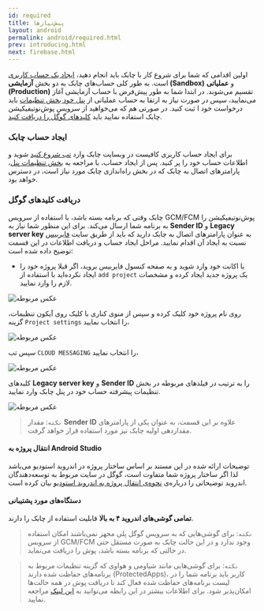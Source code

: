 ```yaml
---
id: required
title: پیش‌نیازها
layout: android
permalink: android/required.html
prev: introducing.html
next: firebase.html
---
```


اولین اقدامی که شما برای شروع کار با چابک باید انجام دهید، [ایجاد یک حساب کاربری](https://chabokpush.com/register.html) است. به طور کلی حساب‌های چابک به دو بخش **آزمایشی (Sandbox)** و **عملیاتی (Production)** تقسیم می‌شوند. در ابتدا شما به طور پیش‌فرض با حساب آزمایشی آغاز می‌نمایید، سپس در صورت نیاز به ارتقا به حساب عملیاتی از [پنل خود بخش تنظیمات](https://doc.chabokpush.com/panel/settings.html#%D8%AF%D8%B1%D8%AE%D9%88%D8%A7%D8%B3%D8%AA-%D8%AD%D8%B3%D8%A7%D8%A8-%D8%B9%D9%85%D9%84%DB%8C%D8%A7%D8%AA%DB%8C) باید درخواست خود ا ثبت کنید. در صورتی هم که می‌خواهید از سرویس پوش‌نوتیفیکیشن چابک استفاده نمایید باید [کلیدهای گوگل را دریافت کنید](https://doc.chabokpush.com/android/required.html#دریافت-کلیدهای-گوگل).

### ایجاد حساب چابک

برای ایجاد حساب کاربری کافیست در وبسایت چابک وارد [تب شروع کنید](https://chabokpush.com/register.html) شوید و اطلاعات حساب خود را پر کنید. پس از ایجاد حساب، با مراجعه به [بخش تنظیمات پنل](https://doc.chabokpush.com/panel/settings.html#%D8%AF%D8%B3%D8%AA%D8%B1%D8%B3%DB%8C%D9%87%D8%A7-%D9%88-%D8%AA%D9%88%DA%A9%D9%86%D9%87%D8%A7)، پارامترهای اتصال به چابک که در بخش راه‌اندازی چابک مورد نیاز است، در دسترس خواهد بود. 


### دریافت ‌کلیدهای گوگل

چابک وقتی که برنامه بسته باشد، با استفاده از سرویس GCM/FCM پوش‌نوتیفیکیشن را به برنامه شما ارسال می‌کند. برای این منظور شما نیاز به **Sender ID** و **Legacy server key** به عنوان پارامترهای اتصال به چابک دارید که باید از طریق سایت [فایربیس](https://console.firebase.google.com) نسبت به ایجاد آن اقدام نمایید. مراحل ایجاد حساب و دریافت اطلاعات در این قسمت توضیح داده شده است:


- با اکانت خود وارد شوید و به صفحه کنسول فایربیس بروید، اگر قبلا پروژه خود را ایجاد نکرده‌اید با استفاده از `add project` یک پروژه جدید ایجاد کرده و مشخصات لازم را وارد نمایید.

![عکس مربوطه](http://uupload.ir/files/189r_console.png)


روی نام پروژه خود کلیک کرده و سپس از منوی کناری با کلیک روی آیکون تنظیمات، گزینه `Project settings` را انتخاب نمایید،

![عکس مربوطه](http://uupload.ir/files/4zw7_screen_shot_2017-12-30_at_11.49.18_am.png)


سپس تب `CLOUD MESSAGING` را انتخاب نمایید،

![عکس مربوطه](http://uupload.ir/files/gx28_vjyi_clousd.png)


کلیدهای **Legacy server key** و **Sender ID** را به ترتیب در فیلدهای مربوطه در بخش تنظیمات پیشرفته حساب خود در پنل چابک وارد نمایید.

![عکس مربوطه](https://raw.githubusercontent.com/chabokpush/chabok-assets/master/chabok-docs/android/gcm.png)


> `نکته`: مقدار **Sender ID** علاوه بر این قسمت، به عنوان یکی از پارامترهای مقداردهی اولیه چابک نیز مورد استفاده قرار خواهد گرفت.


#### انتقال پروژه به Android Studio 

توضیحات ارائه شده در این مستند بر اساس ساختار پروژه در اندروید استودیو می‌باشد لذا اگر ساختار پروژه شما متفاوت است، گوگل در سایت مربوط به توسعه‌دهندگان اندروید توضیحاتی را درباره‌ی [نحوه‌ی انتقال پروژه به اندروید استودیو](https://developer.android.com/studio/intro/migrate.html) بیان کرده است.

#### دستگاه‌های مورد پشتیبانی

**تمامی گوشی‌های اندروید ۴ به بالا** قابلیت استفاده از چابک را دارند.

> `نکته`: برای گوشی‌هایی که به سرویس گوگل پلی مجهز نمی‌باشند امکان استفاده از سرویس GCM/FCM وجود ندارد و در این حالت چابک به صورت مستقل حتی در حالتی که برنامه بسته باشد، پوش را دریافت می‌نماید.

> `نکته`: برای گوشی‌هایی مانند شیاومی و هواوی که گزینه تنظیمات مربوط به برنامه‌های حفاظت شده دارند (ProtectedApps)، کاربر باید برنامه شما را در لیست برنامه‌های حفاظت شده فعال کند تا دریافت پوش در همه حالت‌ها امکان‌پذیر شود. برای اطلاعات بیشتر در این رابطه می‌توانید به [این لینک](https://doc.chabokpush.com/android/troubleshoot.html#%D8%AF%D9%82%D8%AA-%DA%A9%D9%86%DB%8C%D8%AF-%DA%A9%D9%87-%D8%A7%D9%BE%D9%84%DB%8C%DA%A9%DB%8C%D8%B4%D9%86-%D8%AF%D8%B1-%D8%AD%D8%A7%D9%84%D8%AA-force-stop-%D9%86%D8%A8%D8%A7%D8%B4%D8%AF) مراجعه نمایید.









